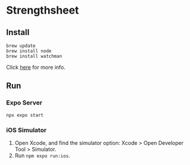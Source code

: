 # Strengthsheet

## Install

```
brew update
brew install node
brew install watchman
```

Click [here](https://reactnative.dev/docs/environment-setup) for more info.

## Run

### Expo Server

```
npx expo start
```

### iOS Simulator

1. Open Xcode, and find the simulator option: Xcode > Open Developer Tool > Simulator.
2. Run `npm expo run:ios`.
